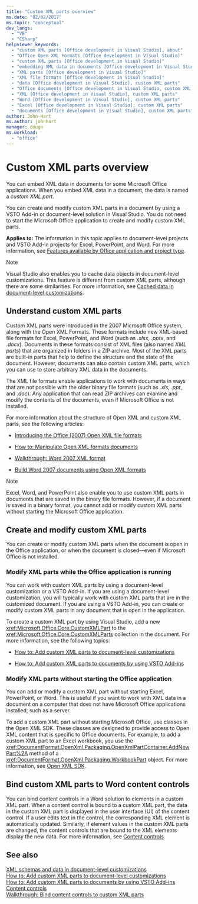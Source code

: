 ```yaml
---
title: "Custom XML parts overview"
ms.date: "02/02/2017"
ms.topic: "conceptual"
dev_langs: 
  - "VB"
  - "CSharp"
helpviewer_keywords: 
  - "custom XML parts [Office development in Visual Studio], about"
  - "Office Open XML Formats [Office development in Visual Studio]"
  - "custom XML parts [Office development in Visual Studio]"
  - "embedding XML data in documents [Office development in Visual Studio]"
  - "XML parts [Office development in Visual Studio]"
  - "XML file formats [Office development in Visual Studio]"
  - "data [Office development in Visual Studio], custom XML parts"
  - "Office documents [Office development in Visual Studio, custom XML parts"
  - "XML [Office development in Visual Studio], custom XML parts"
  - "Word [Office development in Visual Studio], custom XML parts"
  - "Excel [Office development in Visual Studio], custom XML parts"
  - "documents [Office development in Visual Studio], custom XML parts"
author: John-Hart
ms.author: johnhart
manager: douge
ms.workload: 
  - "office"
---
```

# Custom XML parts overview
  You can embed XML data in documents for some Microsoft Office applications. When you embed XML data in a document, the data is named a *custom XML part*.  
  
 You can create and modify custom XML parts in a document by using a VSTO Add-in or document-level solution in Visual Studio. You do not need to start the Microsoft Office application to create and modify custom XML parts.  
  
 **Applies to:** The information in this topic applies to document-level projects and VSTO Add-in projects for Excel, PowerPoint, and Word. For more information, see [Features available by Office application and project type](../vsto/features-available-by-office-application-and-project-type.md).  
  
> [!NOTE]  
>  Visual Studio also enables you to cache data objects in document-level customizations. This feature is different from custom XML parts, although there are some similarities. For more information, see [Cached data in document-level customizations](../vsto/cached-data-in-document-level-customizations.md).  
  
## Understand custom XML parts  
 Custom XML parts were introduced in the 2007 Microsoft Office system, along with the Open XML Formats. These formats include new XML-based file formats for Excel, PowerPoint, and Word (such as *.xlsx*, *.pptx*, and *.docx*). Documents in these formats consist of XML files (also named *XML parts*) that are organized in folders in a ZIP archive. Most of the XML parts are built-in parts that help to define the structure and the state of the document. However, documents can also contain custom XML parts, which you can use to store arbitrary XML data in the documents.  
  
 The XML file formats enable applications to work with documents in ways that are not possible with the older binary file formats (such as *.xls*, *.ppt*, and *.doc*). Any application that can read ZIP archives can examine and modify the contents of the documents, even if Microsoft Office is not installed.  
  
 For more information about the structure of Open XML and custom XML parts, see the following articles:  
  
-   [Introducing the Office (2007) Open XML file formats](/previous-versions/office/developer/office-2007/aa338205(v=office.12))  
  
-   [How to: Manipulate Open XML formats documents](/previous-versions/office/developer/office-2007/aa982683(v=office.12))  
  
-   [Walkthrough: Word 2007 XML format](/previous-versions/office/developer/office-2007/bb266220(v=office.12))  
  
-   [Build Word 2007 documents using Open XML formats](/previous-versions/office/developer/office-2007/bb264572(v=office.12))  
  
> [!NOTE]  
>  Excel, Word, and PowerPoint also enable you to use custom XML parts in documents that are saved in the binary file formats. However, if a document is saved in a binary format, you cannot add or modify custom XML parts without starting the Microsoft Office application.  
  
## Create and modify custom XML parts  
 You can create or modify custom XML parts when the document is open in the Office application, or when the document is closed—even if Microsoft Office is not installed.  
  
### Modify XML parts while the Office application is running  
 You can work with custom XML parts by using a document-level customization or a VSTO Add-in. If you are using a document-level customization, you will typically work with custom XML parts that are in the customized document. If you are using a VSTO Add-in, you can create or modify custom XML parts in any document that is open in the application.  
  
 To create a custom XML part by using Visual Studio, add a new <xref:Microsoft.Office.Core.CustomXMLPart> to the <xref:Microsoft.Office.Core.CustomXMLParts> collection in the document. For more information, see the following topics:  
  
-   [How to: Add custom XML parts to document-level customizations](../vsto/how-to-add-custom-xml-parts-to-document-level-customizations.md)  
  
-   [How to: Add custom XML parts to documents by using VSTO Add-ins](../vsto/how-to-add-custom-xml-parts-to-documents-by-using-vsto-add-ins.md)  
  
### Modify XML parts without starting the Office application  
 You can add or modify a custom XML part without starting Excel, PowerPoint, or Word. This is useful if you want to work with XML data in a document on a computer that does not have Microsoft Office applications installed, such as a server.  
  
 To add a custom XML part without starting Microsoft Office, use classes in the Open XML SDK. These classes are designed to provide access to Open XML content that is specific to Office documents. For example, to add a custom XML part to an Excel workbook, you use the <xref:DocumentFormat.OpenXml.Packaging.OpenXmlPartContainer.AddNewPart%2A> method of a <xref:DocumentFormat.OpenXml.Packaging.WorkbookPart> object. For more information, see [Open XML SDK](/office/open-xml/open-xml-sdk).  
  
## Bind custom XML parts to Word content controls  
 You can bind content controls in a Word solution to elements in a custom XML part. When a content control is bound to a custom XML part, the data in the custom XML part is displayed in the user interface (UI) of the content control. If a user edits text in the control, the corresponding XML element is automatically updated. Similarly, if element values in the custom XML parts are changed, the content controls that are bound to the XML elements display the new data. For more information, see [Content controls](../vsto/content-controls.md).  
  
## See also  
 [XML schemas and data in document-level customizations](../vsto/xml-schemas-and-data-in-document-level-customizations.md)   
 [How to: Add custom XML parts to document-level customizations](../vsto/how-to-add-custom-xml-parts-to-document-level-customizations.md)   
 [How to: Add custom XML parts to documents by using VSTO Add-ins](../vsto/how-to-add-custom-xml-parts-to-documents-by-using-vsto-add-ins.md)   
 [Content controls](../vsto/content-controls.md)   
 [Walkthrough: Bind content controls to custom XML parts](../vsto/walkthrough-binding-content-controls-to-custom-xml-parts.md)  
